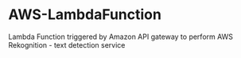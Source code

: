 # AWS-LambdaFunction
Lambda Function triggered by Amazon API gateway to perform AWS Rekognition - text detection service
